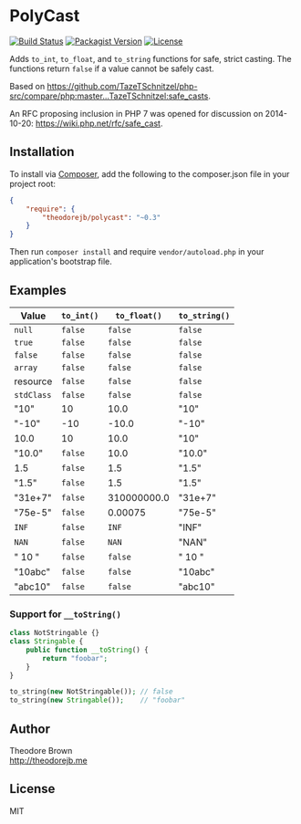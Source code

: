 # PolyCast

[![Build Status](https://travis-ci.org/theodorejb/PolyCast.svg?branch=master)](https://travis-ci.org/theodorejb/PolyCast) [![Packagist Version](https://img.shields.io/packagist/v/theodorejb/polycast.svg)](https://packagist.org/packages/theodorejb/polycast) [![License](https://img.shields.io/packagist/l/theodorejb/polycast.svg)](LICENSE.md)

Adds `to_int`, `to_float`, and `to_string` functions for safe, strict casting.
The functions return `false` if a value cannot be safely cast.

Based on https://github.com/TazeTSchnitzel/php-src/compare/php:master...TazeTSchnitzel:safe_casts.

An RFC proposing inclusion in PHP 7 was opened for discussion on 2014-10-20:
https://wiki.php.net/rfc/safe_cast.

## Installation

To install via [Composer](https://getcomposer.org/),
add the following to the composer.json file in your project root:

```json
{
    "require": {
        "theodorejb/polycast": "~0.3"
    }
}
```

Then run `composer install` and require `vendor/autoload.php`
in your application's bootstrap file.

## Examples

Value      | `to_int()` | `to_float()` | `to_string()`
---------- | ---------- | ------------ | -------------
`null`     | `false`    | `false`      | `false`
`true`     | `false`    | `false`      | `false`
`false`    | `false`    | `false`      | `false`
`array`    | `false`    | `false`      | `false`
resource   | `false`    | `false`      | `false`
`stdClass` | `false`    | `false`      | `false`
"10"       | 10         | 10.0         | "10"
"-10"      | -10        | -10.0        | "-10"
10.0       | 10         | 10.0         | "10"
"10.0"     | `false`    | 10.0         | "10.0"
1.5        | `false`    | 1.5          | "1.5"
"1.5"      | `false`    | 1.5          | "1.5"
"31e+7"    | `false`    | 310000000.0  | "31e+7"
"75e-5"    | `false`    | 0.00075      | "75e-5"
`INF`      | `false`    | `INF`        | "INF"
`NAN`      | `false`    | `NAN`        | "NAN"
"   10   " | `false`    | `false`      | "   10   "
"10abc"    | `false`    | `false`      | "10abc"
"abc10"    | `false`    | `false`      | "abc10"

### Support for `__toString()`

```php
class NotStringable {}
class Stringable {
    public function __toString() {
        return "foobar";
    }
}

to_string(new NotStringable()); // false
to_string(new Stringable());    // "foobar"
```

## Author

Theodore Brown  
<http://theodorejb.me>

## License

MIT

